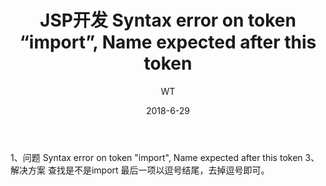 ﻿---
layout:     post
title:      JSP开发 Syntax error on token “import”, Name expected after this token
subtitle:   
date:       2018-6-29
author:     WT
header-img: img/post-bg-universe.jpg
catalog: true
tags:
    - JSP
---



1、问题
    Syntax error on token "import", Name expected after this token
3、解决方案
   查找是不是import 最后一项以逗号结尾，去掉逗号即可。

